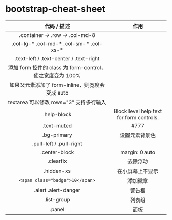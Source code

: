 # bootstrap-cheat-sheet

|                 代码 / 描述                  |                    作用                    |
| :--------------------------------------: | :--------------------------------------: |
|     .container -> .row -> .col-md-8      |                                          |
| .col-lg-* .col-md-* .col-sm-* .col-xs-*  |                                          |
| .text-left / .text-center / .text-right  |                                          |
| 添加 form 控件的 class 为 form-control，使之宽度变为 100% |                                          |
|     如果父元素添加了 form-inline，则宽度会变成 auto     |                                          |
|      textarea 可以修改 rows="3" 支持多行输入       |                                          |
|               .help-block                | Block level help text for form controls. |
|               .text-muted                |                  \#777                   |
|               .bg-primary                |                 设置元素背景色                  |
|         .pull-left / .pull-right         |                                          |
|              .center-block               |              margin: 0 auto              |
|                .clearfix                 |                   去除浮动                   |
|                .hidden-xs                |                 在小屏幕上不显示                 |
|     `<span class="badge">10</span>`      |                   添加徽章                   |
|           .alert .alert-danger           |                   警告框                    |
|               .list-group                |                   列表组                    |
|                  .panel                  |                    面板                    |

